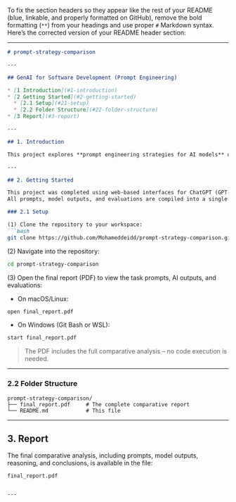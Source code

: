 To fix the section headers so they appear like the rest of your README (blue, linkable, and properly formatted on GitHub), remove the bold formatting (`**`) from your headings and use proper `#` Markdown syntax. Here’s the corrected version of your README header section:

---

```markdown
# prompt-strategy-comparison

---

## GenAI for Software Development (Prompt Engineering)

* [1 Introduction](#1-introduction)  
* [2 Getting Started](#2-getting-started)  
  * [2.1 Setup](#21-setup)  
  * [2.2 Folder Structure](#22-folder-structure)  
* [3 Report](#3-report)  

---

## 1. Introduction

This project explores **prompt engineering strategies for AI models** on code-related tasks. Using **ChatGPT (GPT-4)** and **Claude AI**, we compare two prompting methods — **zero-shot** and **chain-of-thought** — across **22 software engineering tasks**. This project evaluates how different prompting styles affect the quality and reasoning of AI-generated solutions.

---

## 2. Getting Started

This project was completed using web-based interfaces for ChatGPT (GPT-4) and Claude AI.  
All prompts, model outputs, and evaluations are compiled into a single PDF for review — no setup or code execution is required.

### 2.1 Setup

(1) Clone the repository to your workspace:  
```bash
git clone https://github.com/Mohameddeidd/prompt-strategy-comparison.git
```

(2) Navigate into the repository:  
```bash
cd prompt-strategy-comparison
```

(3) Open the final report (PDF) to view the task prompts, AI outputs, and evaluations:  
- On macOS/Linux:
```bash
open final_report.pdf
```

- On Windows (Git Bash or WSL):
```bash
start final_report.pdf
```

> The PDF includes the full comparative analysis – no code execution is needed.

---

### 2.2 Folder Structure

```
prompt-strategy-comparison/
├── final_report.pdf     # The complete comparative report
└── README.md            # This file
```

---

## 3. Report

The final comparative analysis, including prompts, model outputs, reasoning, and conclusions, is available in the file:  
```plaintext
final_report.pdf
```
```

---

